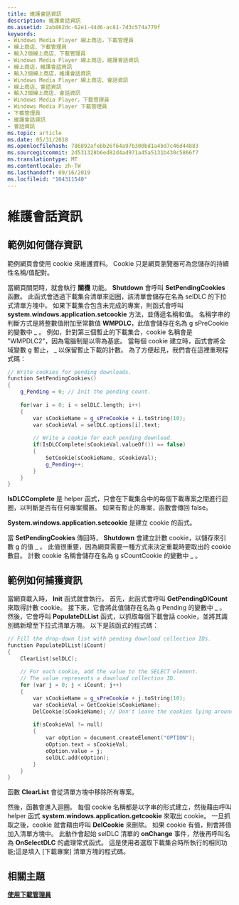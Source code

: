 ```yaml
---
title: 維護會話資訊
description: 維護會話資訊
ms.assetid: 2ab862dc-62e1-44d6-ac81-7d3c574a779f
keywords:
- Windows Media Player 線上商店，下載管理員
- 線上商店、下載管理員
- 輸入2個線上商店、下載管理員
- Windows Media Player 線上商店，維護會話資訊
- 線上商店，維護會話資訊
- 輸入2個線上商店，維護會話資訊
- Windows Media Player 線上商店、會話資訊
- 線上商店、會話資訊
- 輸入2個線上商店、會話資訊
- Windows Media Player，下載管理員
- Windows Media Player 下載管理員
- 下載管理員
- 維護會話資訊
- 會話資訊
ms.topic: article
ms.date: 05/31/2018
ms.openlocfilehash: 786892afebb26f64a97b300bd1a4bd7c46d44883
ms.sourcegitcommit: 2d531328b6ed82d4ad971a45a5131b430c5866f7
ms.translationtype: MT
ms.contentlocale: zh-TW
ms.lasthandoff: 09/16/2019
ms.locfileid: "104311540"
---
```

# <a name="maintaining-session-information"></a>維護會話資訊

## <a name="how-the-sample-stores-information"></a>範例如何儲存資訊

範例網頁會使用 cookie 來維護資料。 Cookie 只是網頁瀏覽器可為您儲存的持續性名稱/值配對。

當網頁關閉時，就會執行 **關機** 功能。 **Shutdown** 會呼叫 **SetPendingCookies** 函數。 此函式會透過下載集合清單來迴圈，該清單會儲存在名為 selDLC 的下拉式清單方塊中。 如果下載集合包含未完成的專案，則函式會呼叫 **system.windows.application.setcookie** 方法，並傳遞名稱和值。 名稱字串的判斷方式是將整數值附加至常數值 **WMPDLC**，此值會儲存在名為 g sPreCookie 的變數中 \_ 。 例如，針對第三個暫止的下載集合，cookie 名稱會是 "WMPDLC2"，因為電腦制是以零為基底。 當每個 cookie 建立時，函式會將全域變數 g 暫止， \_ 以保留暫止下載的計數。 為了方便起見，我們會在這裡重現程式碼：


```C++
// Write cookies for pending downloads.
function SetPendingCookies()
{
    g_Pending = 0; // Init the pending count.
    
    for(var i = 0; i < selDLC.length; i++)
    {
        var sCookieName = g_sPreCookie + i.toString(10);
        var sCookieVal = selDLC.options[i].text;
    
        // Write a cookie for each pending download.    
        if(IsDLCComplete(sCookieVal.valueOf()) == false)
        {      
            SetCookie(sCookieName, sCookieVal);
            g_Pending++;
        }        
    }
}

```



**IsDLCComplete** 是 helper 函式，只會在下載集合中的每個下載專案之間進行迴圈，以判斷是否有任何專案擱置。 如果有暫止的專案，函數會傳回 false。

**System.windows.application.setcookie** 是建立 cookie 的函式。

當 **SetPendingCookies** 傳回時， **Shutdown** 會建立計數 cookie，以儲存來引數 g 的值 \_ 。 此值很重要，因為網頁需要一種方式來決定重載時要取出的 cookie 數目。 計數 cookie 名稱會儲存在名為 g sCountCookie 的變數中 \_ 。

## <a name="how-the-sample-retrieves-information"></a>範例如何捕獲資訊

當網頁載入時， **Init** 函式就會執行。 首先，此函式會呼叫 **GetPendingDlCount** 來取得計數 cookie。 接下來，它會將此值儲存在名為 g Pending 的變數中 \_ 。 然後，它會呼叫 **PopulateDLList** 函式，以抓取每個下載會話 cookie，並將其識別碼新增至下拉式清單方塊。 以下是該函式的程式碼：


```C++
// Fill the drop-down list with pending download collection IDs.
function PopulateDlList(iCount)
{
    ClearList(selDLC);
     
    // For each cookie, add the value to the SELECT element.
    // The value represents a download collection ID.  
    for (var j = 0; j < iCount; j++)
    {
        var sCookieName = g_sPreCookie + j.toString(10);        
        var sCookieVal = GetCookie(sCookieName);
        DelCookie(sCookieName); // Don't leave the cookies lying around. 
  
        if(sCookieVal != null)
        {      
            var oOption = document.createElement("OPTION");
            oOption.text = sCookieVal;
            oOption.value = j;
            selDLC.add(oOption); 
        }          
    }
}

```



函數 **ClearList** 會從清單方塊中移除所有專案。

然後，函數會進入迴圈。 每個 cookie 名稱都是以字串的形式建立，然後藉由呼叫 helper 函式 **system.windows.application.getcookie** 來取出 cookie。 一旦抓取之後，cookie 就會藉由呼叫 **DelCookie** 來刪除。 如果 cookie 有值，則會將值加入清單方塊中。 此動作會起始 selDLC 清單的 **onChange** 事件，然後再呼叫名為 **OnSelectDLC** 的處理常式函式。 這是使用者選取下載集合時所執行的相同功能;這是填入 [下載專案] 清單方塊的程式碼。

## <a name="related-topics"></a>相關主題

<dl> <dt>

[**使用下載管理員**](using-the-download-manager.md)
</dt> </dl>

 

 




